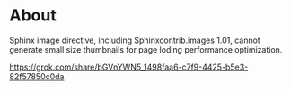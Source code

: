 # About

Sphinx image directive, including Sphinxcontrib.images 1.01, cannot generate small size thumbnails
for page loding performance optimization.

https://grok.com/share/bGVnYWN5_1498faa6-c7f9-4425-b5e3-82f57850c0da
